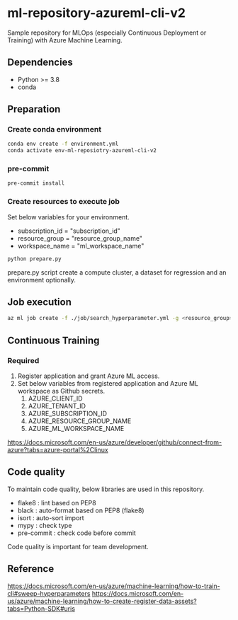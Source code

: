 # ml-repository-azureml-cli-v2

Sample repository for MLOps (especially Continuous Deployment or Training) with Azure Machine Learning.

## Dependencies

- Python >= 3.8
- conda

## Preparation

### Create conda environment

```bash
conda env create -f environment.yml
conda activate env-ml-reposiotry-azureml-cli-v2
```

### pre-commit

```bash
pre-commit install
```

### Create resources to execute job

Set below variables for your environment.

- subscription_id = "subscription_id"
- resource_group = "resource_group_name"
- workspace_name = "ml_workspace_name"

```bash
python prepare.py
```

prepare.py script create a compute cluster, a dataset for regression and an environment optionally.

## Job execution

```bash
az ml job create -f ./job/search_hyperparameter.yml -g <resource_group> -w <ml_workspace>
```

## Continuous Training

### Required

1. Register application and grant Azure ML access.
1. Set below variables from registered application and Azure ML workspace as Github secrets.
   1. AZURE_CLIENT_ID
   1. AZURE_TENANT_ID
   1. AZURE_SUBSCRIPTION_ID
   1. AZURE_RESOURCE_GROUP_NAME
   1. AZURE_ML_WORKSPACE_NAME

https://docs.microsoft.com/en-us/azure/developer/github/connect-from-azure?tabs=azure-portal%2Clinux

## Code quality

To maintain code quality, below libraries are used in this repository.

- flake8 : lint based on PEP8
- black : auto-format based on PEP8 (flake8)
- isort : auto-sort import
- mypy : check type
- pre-commit : check code before commit

Code quality is important for team development.

## Reference

https://docs.microsoft.com/en-us/azure/machine-learning/how-to-train-cli#sweep-hyperparameters
https://docs.microsoft.com/en-us/azure/machine-learning/how-to-create-register-data-assets?tabs=Python-SDK#uris

